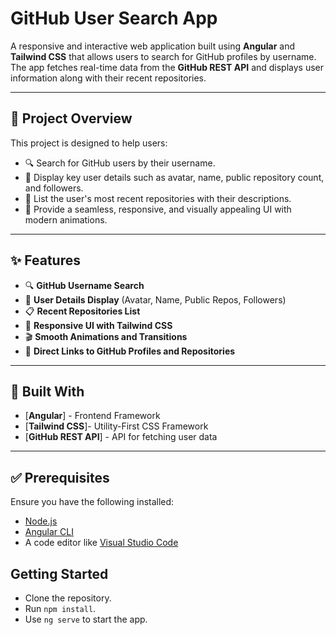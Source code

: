 # GitHub User Search App

A responsive and interactive web application built using **Angular** and **Tailwind CSS** that allows users to search for GitHub profiles by username. The app fetches real-time data from the **GitHub REST API** and displays user information along with their recent repositories.

---

## 📖 Project Overview

This project is designed to help users:

- 🔍 Search for GitHub users by their username.
- 👤 Display key user details such as avatar, name, public repository count, and followers.
- 📂 List the user's most recent repositories with their descriptions.
- 🎨 Provide a seamless, responsive, and visually appealing UI with modern animations.

---

## ✨ Features

- 🔍 **GitHub Username Search**
- 👤 **User Details Display** (Avatar, Name, Public Repos, Followers)
- 📋 **Recent Repositories List**
- 📱 **Responsive UI with Tailwind CSS**
- 🎬 **Smooth Animations and Transitions**
- 🔗 **Direct Links to GitHub Profiles and Repositories**

---

## 🔧 Built With

- [**Angular**] - Frontend Framework
- [**Tailwind CSS**]- Utility-First CSS Framework
- [**GitHub REST API**] - API for fetching user data

---

## ✅ Prerequisites

Ensure you have the following installed:

- [Node.js](https://nodejs.org/)
- [Angular CLI](https://angular.io/cli)
- A code editor like [Visual Studio Code](https://code.visualstudio.com/)

## Getting Started
- Clone the repository.
- Run `npm install`.
- Use `ng serve` to start the app.
